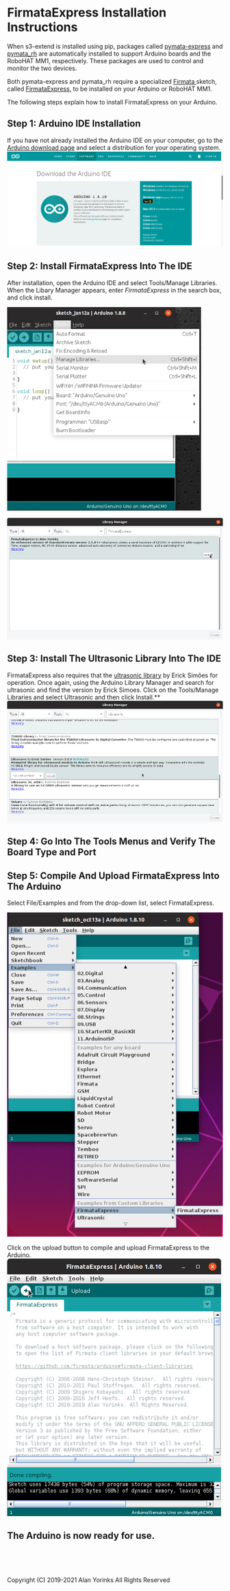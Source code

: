 
# FirmataExpress Installation Instructions

When s3-extend is installed using pip,  packages called
[pymata-express](https://mryslab.github.io/pymata-express/) and
[pymata_rh](https://github.com/MrYsLab/pymata_rh) 
are automatically installed to support Arduino boards and the RoboHAT MM1, 
respectively.
These packages are used to control
and monitor the two devices.

Both pymata-express and pymata_rh require a specialized
[Firmata ](https://github.com/firmata/protocol)sketch, called
[FirmataExpress,](https://github.com/MrYsLab/FirmataExpress) to be
installed on your Arduino or RoboHAT MM1.

The following steps explain how to install FirmataExpress on your
Arduino.

## Step 1: Arduino IDE Installation

If you have not already installed the Arduino IDE on your computer, go
to the [Arduino download page](https://www.arduino.cc/en/Main/Software)
and select a distribution for your operating system.
![](./images/arduino_ide.png)</br>
 
 
## Step 2: Install FirmataExpress Into The IDE

After installation, open the Arduino IDE and select Tools/Manage
Libraries. When the Libary Manager appears, enter *FirmataExpress* in
the search box, and click install.
 
![](./images/manage_libraries.png) </br>
 
![](./images/install_firmata_express.png)

## Step 3: Install The Ultrasonic Library Into The IDE
FirmataExpress also requires that the
[ultrasonic library](https://github.com/ErickSimoes/Ultrasonic) by Erick
Simões for operation. Once again, using the Arduino Library Manager and
search for ultrasonic and find the version by Erick Simoes. Click on the
Tools/Manage Libraries and select Ultrasonic and then click Install.**
![](images/Ultrasonic.png)

## Step 4: Go Into The Tools Menus and Verify The Board Type and Port

## Step 5: Compile And Upload FirmataExpress Into The Arduino

Select File/Examples and from the drop-down list, select FirmataExpress.

![](./images/select_firmata_express.png) </br>

Click on the upload button to compile and upload FirmataExpress to the
Arduino.  
![](./images/compile.png) </br>

## The Arduino is now ready for use.



<br> <br> <br>


Copyright (C) 2019-2021 Alan Yorinks All Rights Reserved

